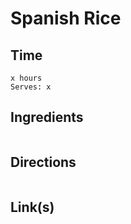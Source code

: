 # Spanish Rice

## Time 
```
x hours
Serves: x
```

## Ingredients
```

```


## Directions
```

```


## Link(s)
```

```
